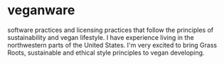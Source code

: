 # veganware
software practices and licensing practices that follow the principles of sustainability and vegan lifestyle. I have experience living in the northwestern parts of the United States. I'm very excited to bring Grass Roots, sustainable and ethical style principles to vegan developing.
